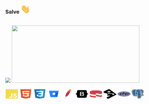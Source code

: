 ### Salve <img src="https://github.com/ABSphreak/ABSphreak/blob/master/gifs/Hi.gif" width="30px">

<div style="display: inline_block"><br>
  <img src=https://github-readme-stats.vercel.app/api?username=mateusvgarcia&count_private=true&show_icons=true&theme=ocean_dark&include_all_commits=true />
 <img height="180em" height="300" width="400" src="https://github-readme-stats.vercel.app/api/top-langs/?username=mateusvgarcia&layout=compact&count_private=true"/>
</div>




<div style="display: inline_block"><br>
  <img align="center" height="30" width="40" src="https://raw.githubusercontent.com/devicons/devicon/master/icons/javascript/javascript-plain.svg">
  <img align="center" height="30" width="40" src="https://raw.githubusercontent.com/devicons/devicon/master/icons/html5/html5-original.svg">
  <img align="center" height="30" width="40" src="https://raw.githubusercontent.com/devicons/devicon/master/icons/css3/css3-original.svg">
  <img align="center" height="30" width="40" src="https://raw.githubusercontent.com/devicons/devicon/master/icons/bitbucket/bitbucket-original.svg">
  <img align="center" height="30" width="40" src="https://raw.githubusercontent.com/devicons/devicon/master/icons/apache/apache-original.svg">
  <img align="center" height="30" width="40" src="https://raw.githubusercontent.com/devicons/devicon/master/icons/bootstrap/bootstrap-plain.svg">
  <img align="center" height="30" width="40" src="https://raw.githubusercontent.com/devicons/devicon/master/icons/cakephp/cakephp-original.svg">
  <img align="center" height="30" width="40" src="https://raw.githubusercontent.com/devicons/devicon/master/icons/jetbrains/jetbrains-plain.svg">
  <img align="center" height="30" width="40" src="https://raw.githubusercontent.com/devicons/devicon/master/icons/php/php-original.svg">
  <img align="center" height="30" width="40" src="https://raw.githubusercontent.com/devicons/devicon/master/icons/postgresql/postgresql-original.svg">
</div>


<!--![willianrod's wakatime stats](https://github-readme-stats.vercel.app/api/wakatime?username=MateusGarcia)--!>
